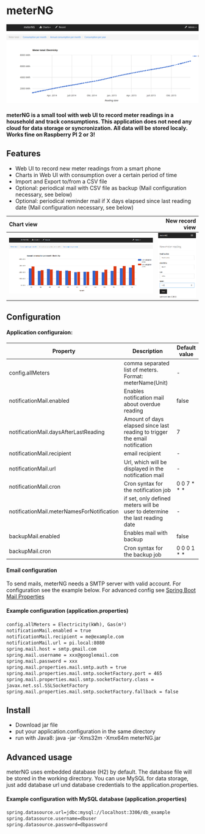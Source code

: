 # meterNG
![screenshot](screenshot1.png "meterNG")

#### meterNG is a small tool with web UI to record meter readings in a household and track consumptions. This application does not need any cloud for data storage or syncronization. All data will be stored localy. Works fine on Raspberry PI 2 or 3!

## Features
* Web UI to record new meter readings from a smart phone
* Charts in Web UI with consumption over a certain period of time
* Import and Export to/from a CSV file
* Optional: periodical mail with CSV file as backup (Mail configuration necessary, see below)
* Optional: periodical reminder mail if X days elapsed since last reading date (Mail configuration necessary, see below)

Chart view                                                 |  New record view
:-------------------------------------------------------   |    ----------------------:
<img src="screenshot2.png" alt="Chart view" width="600"/>  |  <img src="screenshot3.png" alt="New record page" width="135"/>


## Configuration
#### Application configuraion:

| Property            | Description | Default value |
| ------------------- | ----------- | ------------- |
|config.allMeters     |comma separated list of meters. Format: meterName(Unit)|- |
| notificationMail.enabled| Enables notification mail about overdue reading | false |
| notificationMail.daysAfterLastReading | Amount of days elapsed since last reading to trigger the email notification | 7 |
| notificationMail.recipient | email recipient | - |
| notificationMail.url | Url, which will be displayed in the notification mail | - |
| notificationMail.cron | Cron syntax for the notification job | 0 0 7 \* \* \* |
| notificationMail.meterNamesForNotification | if set, only defined meters will be user to determine the last reading date | - |
| backupMail.enabled | Enables mail with backup | false |
| backupMail.cron | Cron syntax for the backup job |0 0 0 1 \* \* |

#### Email configuration
To send mails, meterNG needs a SMTP server with valid account. For configuration see the example below. For advanced config see [Spring Boot Mail Properties](https://docs.spring.io/spring-boot/docs/current/reference/html/common-application-properties.html)

#### Example configuration (application.properties)
```
config.allMeters = Electricity(kWh), Gas(m³)
notificationMail.enabled = true
notificationMail.recipient = me@example.com
notificationMail.url = pi.local:8080
spring.mail.host = smtp.gmail.com
spring.mail.username = xxx@googlemail.com
spring.mail.password = xxx
spring.mail.properties.mail.smtp.auth = true
spring.mail.properties.mail.smtp.socketFactory.port = 465
spring.mail.properties.mail.smtp.socketFactory.class = javax.net.ssl.SSLSocketFactory
spring.mail.properties.mail.smtp.socketFactory.fallback = false
```

## Install
* Download jar file
* put your application.configuration in the same directory
* run with Java8: java -jar -Xms32m -Xmx64m meterNG.jar

## Advanced usage
meterNG uses embedded database (H2) by default. The database file will be stored in the working directory. You can use MySQL for data storage, just add database url und database credentials to the application.properties.
#### Example configuration with MySQL database (application.properties)
```
spring.datasource.url=jdbc:mysql://localhost:3306/db_example
spring.datasource.username=dbuser
spring.datasource.password=dbpassword
```
